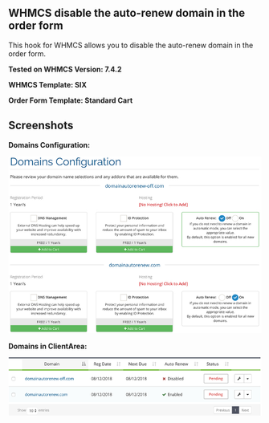 ## WHMCS disable the auto-renew domain in the order form

This hook for WHMCS allows you to disable the auto-renew domain in the order form.

**Tested on WHMCS Version: 7.4.2**

**WHMCS Template: SIX**

**Order Form Template: Standard Cart**

## Screenshots

**Domains Configuration:**

![Domains Configuration](https://raw.githubusercontent.com/elesei/whmcs-auto-domain-renewal-order/master/domains_configuration.jpg)

**Domains in ClientArea:**

![Domains In ClientArea](https://raw.githubusercontent.com/elesei/whmcs-auto-domain-renewal-order/master/domains_in_clientarea.png)

